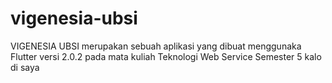 # vigenesia-ubsi
VIGENESIA UBSI merupakan sebuah aplikasi yang dibuat menggunaka Flutter versi 2.0.2 pada mata kuliah Teknologi Web Service Semester 5 kalo di saya
